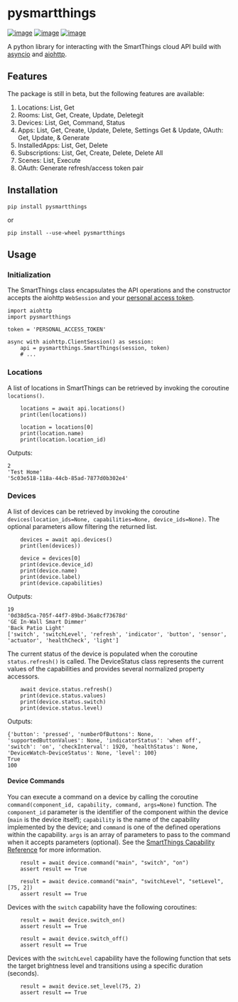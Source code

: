 # pysmartthings

[![image](https://img.shields.io/pypi/v/pysmartthings.svg)](https://pypi.org/project/pysmartthings/)
[![image](https://img.shields.io/pypi/pyversions/pysmartthings.svg)](https://pypi.org/project/pysmartthings/)
[![image](https://img.shields.io/pypi/l/pysmartthings.svg)](https://pypi.org/project/pysmartthings/)

A python library for interacting with the SmartThings cloud API build with [asyncio](https://docs.python.org/3/library/asyncio.html) and [aiohttp](https://aiohttp.readthedocs.io/en/stable/).

## Features

The package is still in beta, but the following features are available:

1. Locations: List, Get
1. Rooms: List, Get, Create, Update, Deletegit
1. Devices: List, Get, Command, Status
1. Apps: List, Get, Create, Update, Delete, Settings Get & Update, OAuth: Get, Update, & Generate
1. InstalledApps: List, Get, Delete
1. Subscriptions: List, Get, Create, Delete, Delete All
1. Scenes: List, Execute
1. OAuth: Generate refresh/access token pair

## Installation

```commandline
pip install pysmartthings
```

or

```commandline
pip install --use-wheel pysmartthings
```

## Usage

### Initialization

The SmartThings class encapsulates the API operations and the constructor accepts the aiohttp `WebSession` and your [personal access token](https://account.smartthings.com/tokens).

```pythonstub
import aiohttp
import pysmartthings

token = 'PERSONAL_ACCESS_TOKEN'

async with aiohttp.ClientSession() as session:
    api = pysmartthings.SmartThings(session, token)
    # ...
```

### Locations

A list of locations in SmartThings can be retrieved by invoking the coroutine `locations()`.

```pythonstub
    locations = await api.locations()
    print(len(locations))

    location = locations[0]
    print(location.name)
    print(location.location_id)
```

Outputs:

```pythonstub
2
'Test Home'
'5c03e518-118a-44cb-85ad-7877d0b302e4'
```

### Devices

A list of devices can be retrieved by invoking the coroutine `devices(location_ids=None, capabilities=None, device_ids=None)`. The optional parameters allow filtering the returned list.

```pythonstub
    devices = await api.devices()
    print(len(devices))

    device = devices[0]
    print(device.device_id)
    print(device.name)
    print(device.label)
    print(device.capabilities)
```

Outputs:

```pythonstub
19
'0d38d5ca-705f-44f7-89bd-36a8cf73678d'
'GE In-Wall Smart Dimmer'
'Back Patio Light'
['switch', 'switchLevel', 'refresh', 'indicator', 'button', 'sensor', 'actuator', 'healthCheck', 'light']
```

The current status of the device is populated when the coroutine `status.refresh()` is called. The DeviceStatus class represents the current values of the capabilities and provides several normalized property accessors.

```pythonstub
    await device.status.refresh()
    print(device.status.values)
    print(device.status.switch)
    print(device.status.level)
```

Outputs:

```pythonstub
{'button': 'pressed', 'numberOfButtons': None, 'supportedButtonValues': None, 'indicatorStatus': 'when off', 'switch': 'on', 'checkInterval': 1920, 'healthStatus': None, 'DeviceWatch-DeviceStatus': None, 'level': 100}
True
100
```

#### Device Commands

You can execute a command on a device by calling the coroutine `command(component_id, capability, command, args=None)` function. The `component_id` parameter is the identifier of the component within the device (`main` is the device itself); `capability` is the name of the capability implemented by the device; and `command` is one of the defined operations within the capability. `args` is an array of parameters to pass to the command when it accepts parameters (optional). See the [SmartThings Capability Reference](https://smartthings.developer.samsung.com/develop/api-ref/capabilities.html) for more information.

```pythonstub
    result = await device.command("main", "switch", "on")
    assert result == True

    result = await device.command("main", "switchLevel", "setLevel", [75, 2])
    assert result == True
```

Devices with the `switch` capability have the following coroutines:

```pythonstub
    result = await device.switch_on()
    assert result == True

    result = await device.switch_off()
    assert result == True
```

Devices with the `switchLevel` capability have the following function that sets the target brightness level and transitions using a specific duration (seconds).

```pythonstub
    result = await device.set_level(75, 2)
    assert result == True
```

